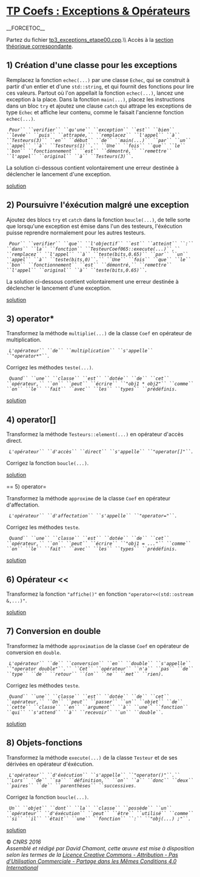 # [TP Coefs : Exceptions & Opérateurs](README.md.md)

\_\_FORCETOC\_\_

Partez du fichier [tp3\_exceptions\_etape00.cpp](https://github.com/ReseauDevlog/SynopeCpp/raw/master/session-2016-04-idf/coefs/tp3_exceptions_etape00.cpp).\\\\ Accès à la [section théorique correspondante](TheorieExceptionsOperateurs.md).

## 1\) Création d'une classe pour les exceptions

Remplacez la fonction `echec(...)` par une classe `Echec`, qui se construit à partir d'un entier et d'une `std::string`, et qui fournit des fonctions pour lire ces valeurs. Partout où l'on appellait la fonction `echec(...)`, lancez une exception à la place. Dans la fonction `main(...)`, placez les instructions dans un bloc `try` et ajoutez une clause `catch` qui attrape les exceptions de type `Echec` et affiche leur contenu, comme le faisait l'ancienne fonction `echec(...)`.

` `*`Pour`` ``verifier`` ``qu'une`` ``exception`` ``est`` ``bien`` ``levée`` ``puis`` ``attrapée,`` ``remplacez`` ``l'appel`` ``à`` ``Testeurs(3)`` ``en`` ``début`` ``de`` ``main(...)`` ``par`` ``un`` ``appel`` ``à`` ``Testeurs(1)``.`` ``Une`` ``fois`` ``que`` ``le`` ``bon`` ``fonctionnement`` ``est`` ``démontré,`` ``remettre`` ``l'appel`` ``original`` ``à`` ``Testeurs(3)``.`*

La solution ci-dessous contient volontairement une erreur destinée à déclencher le lancement d'une exception.

[solution](https://github.com/ReseauDevlog/SynopeCpp/raw/master/session-2016-04-idf/coefs/tp3_exceptions_etape01.cpp)

## 2\) Poursuivre l'éxécution malgré une exception

Ajoutez des blocs `try` et `catch` dans la fonction `boucle(...)`, de telle sorte que lorsqu'une exception est émise dans l'un des testeurs, l'éxécution puisse reprendre normalement pour les autres testeurs.

` `*`Pour`` ``verifier`` ``que`` ``l'objectif`` ``est`` ``atteint`` ``:`` ``dans`` ``la`` ``fonction`` ``TesteurCoef065::execute(...)``,`` ``remplacez`` ``l'appel`` ``à`` ``teste(bits,0.65)`` ``par`` ``un`` ``appel`` ``à`` ``teste(bits,0)``.`` ``Une`` ``fois`` ``que`` ``le`` ``bon`` ``fonctionnement`` ``est`` ``démontré,`` ``remettre`` ``l'appel`` ``original`` ``à`` ``teste(bits,0.65)``.`*

La solution ci-dessous contient volontairement une erreur destinée à déclencher le lancement d'une exception.

[solution](https://github.com/ReseauDevlog/SynopeCpp/raw/master/session-2016-04-idf/coefs/tp3_exceptions_etape02.cpp)

## 3\) operator\*

Transformez la méthode `multiplie(...)` de la classe `Coef` en opérateur de multiplication.

` `*`L'opérateur`` ``de`` ``multiplication`` ``s'appelle`` ``"operator*"``.`*

Corrigez les méthodes `teste(...)`.

` `*`Quand`` ``une`` ``classe`` ``est`` ``dotée`` ``de`` ``cet`` ``opérateur,`` ``on`` ``peut`` ``écrire`` ``"obj1 * obj2"`` ``comme`` ``on`` ``le`` ``fait`` ``avec`` ``les`` ``types`` ``prédéfinis.`*

[solution](https://github.com/ReseauDevlog/SynopeCpp/raw/master/session-2016-04-idf/coefs/tp3_exceptions_etape03.cpp)

## 4\) operator\[\]

Transformez la méthode `Testeurs::element(...)` en opérateur d'accès direct.

` `*`L'opérateur`` ``d'accès`` ``direct`` ``s'appelle`` ``"operator[]"``.`*

Corrigez la fonction `boucle(...)`.

[solution](https://github.com/ReseauDevlog/SynopeCpp/raw/master/session-2016-04-idf/coefs/tp3_exceptions_etape04.cpp)

\== 5) operator=

Transformez la méthode `approxime` de la classe `Coef` en opérateur d'affectation.

` `*`L'opérateur`` ``d'affectation`` ``s'appelle`` ``"operator="``.`*

Corrigez les méthodes `teste`.

` `*`Quand`` ``une`` ``classe`` ``est`` ``dotée`` ``de`` ``cet`` ``opérateur,`` ``on`` ``peut`` ``écrire`` ``"obj1 = ..."`` ``comme`` ``on`` ``le`` ``fait`` ``avec`` ``les`` ``types`` ``prédéfinis.`*

[solution](https://github.com/ReseauDevlog/SynopeCpp/raw/master/session-2016-04-idf/coefs/tp3_exceptions_etape05.cpp)

## 6\) Opérateur \<\<

Transformez la fonction `"affiche()"` en fonction `"operator<<(std::ostream &,...)"`.

[solution](https://github.com/ReseauDevlog/SynopeCpp/raw/master/session-2016-04-idf/coefs/tp3_exceptions_etape06.cpp)

## 7\) Conversion en double

Transformez la méthode `approximation` de la classe `Coef` en opérateur de conversion en `double`.

` `*`L'opérateur`` ``de`` ``conversion`` ``en`` ``double`` ``s'appelle`` ``"operator double"``.`` ``Cet`` ``opérateur`` ``n'a`` ``pas`` ``de`` ``type`` ``de`` ``retour`` ``(on`` ``ne`` ``met`` ``rien).`*

Corrigez les méthodes `teste`.

` `*`Quand`` ``une`` ``classe`` ``est`` ``dotée`` ``de`` ``cet`` ``opérateur,`` ``On`` ``peut`` ``passer`` ``un`` ``objet`` ``de`` ``cette`` ``classe`` ``en`` ``argument`` ``à`` ``une`` ``fonction`` ``qui`` ``s'attend`` ``à`` ``recevoir`` ``un`` ``double``.`*

[solution](https://github.com/ReseauDevlog/SynopeCpp/raw/master/session-2016-04-idf/coefs/tp3_exceptions_etape07.cpp)

## 8\) Objets-fonctions

Transformez la méthode `execute(...)` de la classe `Testeur` et de ses dérivées en opérateur d'éxécution.

` `*`L'opérateur`` ``d'éxécution`` ``s'appelle`` ``"operator()"``.`` ``Lors`` ``de`` ``sa`` ``définition,`` ``on`` ``a`` ``donc`` ``deux`` ``paires`` ``de`` ``parenthèses`` ``successives.`*

Corrigez la fonction `boucle(...)`.

` `*`Un`` ``objet`` ``dont`` ``la`` ``classe`` ``possède`` ``un`` ``opérateur`` ``d'éxécution`` ``peut`` ``être`` ``utilisé`` ``comme`` ``si`` ``il`` ``était`` ``une`` ``fonction`` ``:`` ``"obj(...) ;"``.`*

[solution](https://github.com/ReseauDevlog/SynopeCpp/raw/master/session-2016-04-idf/coefs/tp3_exceptions_etape08.cpp)

  
  
© *CNRS 2016*  
*Assemblé et rédigé par David Chamont, cette œuvre est mise à disposition selon les termes de la [Licence Creative Commons - Attribution - Pas d’Utilisation Commerciale - Partage dans les Mêmes Conditions 4.0 International](http://creativecommons.org/licenses/by-nc-sa/4.0/)*
